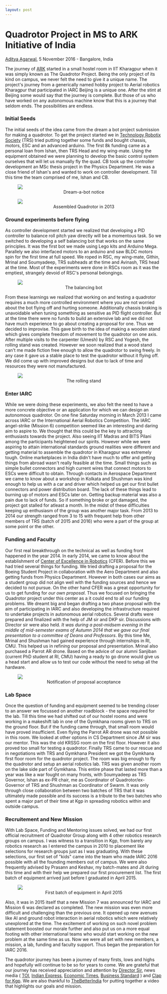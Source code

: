 ```yaml
---
layout: post
---
```


Quadrotor Project in MS to ARK Initiative of India
========================

<p class="date"><a href="https://in.linkedin.com/in/adityaagarwaliitkgp">Aditya Agarwal</a>, 5 November 2016 - Bangalore, India</p>


The journey of [ARK](https://wiki.metakgp.org/w/Aerial_Robotics_Kharagpur) started in a small hostel room in IIT Kharagpur when it was simply known as The Quadrotor Project. Being the only project of its kind on campus, we never felt the need to give it a unique name. The project&#39;s journey from a generically named hobby project to Aerial robotics Kharagpur that participated in IARC Beijing is a unique one. After the stint at Beijing some would say that the journey is complete. But those of us who have worked on any autonomous machine know that this is a journey that seldom ends. The possibilities are endless.

<!-- more start -->

### Initial Seeds ###
The initial seeds of the idea came from the dream a bot project submission for making a quadrotor. To get the project started we in [Technology Robotix Society](http://robotix.in/) (TRS) tried putting together some funds and bought chassis, motors, ESC and an advanced arduino. The first 8k funding came as a personal loan from Ishan, then TRS Head and my wing-mate. Using the equipment obtained we were planning to develop the basic control system ourselves that will let us manually fly the quad. CB took up the controller development an MSc thesis project in the Physics Department. He was a close friend of Ishan&#39;s and wanted to work on controller development. Till this time the team comprised of me, Ishan and CB.

<figure>
	<img src="/ark-blog/img/image00.jpg" />
	<figcaption style="text-align:center">Dream-a-bot notice</figcaption>
</figure>

<figure>
	<img src="/ark-blog/img/image02.jpg" />
	<figcaption style="text-align:center">Assembled Quadrotor in 2013</figcaption>
</figure>

### Ground experiments before flying ###
As controller development started we realized that developing a PID controller to balance roll pitch yaw directly will be a momentous task. So we switched to developing a self balancing bot that works on the same principles. It was the first bot we made using Lego kits and Arduino Mega. Parallely we also interfaced motors to an arduino and saw BLDC motors spin for the first time at full speed. We roped in RSC, my wing-mate, Githin, Mrinal and Soumyadeep, TRS subheads at the time and Avinash, TRS head at the time. Most of the experiments were done in RSCs room as it was the emptiest, strangely devoid of RSC&#39;s personal belongings.


<figure>
	<img src="/ark-blog/img/image04.jpg" />
	<figcaption style="text-align:center">The balancing bot</figcaption>
</figure>

From these learnings we realized that working on and testing a quadrotor requires a much more controlled environment where you are not worried about the bot flying off and hurting someone. Additionally chassis braking is unavoidable when tuning something as sensitive as PID flight controller. But at the time there were no funds to build an extensive lab and we did not have much experience to go about creating a proposal for one. Thus we decided to improvise. This gave birth to the idea of making a wooden stand which gives complete freedom of movement to the quadrotor on one axis. After multiple visits to the carpenter (Umesh) by RSC and Yogesh, the rolling stand was created. However we soon realized that a wood stand can&#39;t me made fiction free enough to allow the quadrotor to swing freely. In any case it gave us a stable place to test the quadrotor without it flying off. We did come up with improved designs but due to lack of time and resources they were not manufactured.

<figure>
	<img src="/ark-blog/img/image01.jpg" />
	<figcaption style="text-align:center">The rolling stand</figcaption>
</figure>

### Enter IARC ###
While we were doing these experiments, we also felt the need to have a more concrete objective or an application for which we can design an autonomous quadrotor. On one fine Saturday morning in March 2013 I came across IARC or the International Aerial Robotics Competition. The IARC angel-strike (Mission 6) competition seemed like an interesting and daring aim to aspire to. We thought that this could be the key to attracting enthusiasts towards the project. Also seeing IIT Madras and BITS Pilani among the participants heightened our spirits. However while we were aspiring to attain international standards ground realities were different and getting material to assemble the quadrotor in Kharagpur was extremely tough. Online marketplaces in India didn&#39;t have much to offer and getting things from abroad wasn&#39;t really feasible at the time. Small things such as simple bullet connectors and high current wires that connect motors to ESCs were difficult to obtain. Through contacts in Aerospace Department we came to know about a workshop in Kolkata and Shushman was kind enough to help us with a car and driver which helped us get our first bullet connectors and power distribution board. The lack of these things lead to burning up of motors and ESCs later on. Getting backup material was also a pain due to lack of funds. So if something broke or got damaged, the project got stalled for atleast a month. In the midst of these difficulties keeping up enthusiasm of the group was another major task. From 2013 to 2014 our strength ranged from 3 to 15 with frequent help from other members of TRS (batch of 2015 and 2016) who were a part of the group at some point or the other.

### Funding and Faculty ###
Our first real breakthrough on the technical as well as funding front happened in the year 2014. In early 2014, we came to know about the establishment of [Center of Excellence in Robotics](https://wiki.metakgp.org/w/Centre_for_Excellence_in_Robotics) (CFER). Before this we had tried several things for funding. We tried drafting a proposal for the Boeing Student Project in collaboration with the Aero Department and also getting funds from Physics Department. However in both cases our aims as a student group did not align well with the funding sources and hence we decided to not pursue. On the other hand CFER was a great opportunity for us to get funding for _our own proposal_. Thus we focused on bringing the Quadrotor project under this center as a it could end to all our funding problems. We dreamt big and began drafting a two phase proposal with the aim of participating in IARC and also developing the infrastructure required to undertake projects in autonomous aerial robotics. Several drafts were prepared and finalized with the help of JM sir and DKP sir. Discussions with Director sir were also held. _It was during a post-midsem evening in the middle of mid-semester exams of Autumn 2014 that we gave our final presentation to a committee of Deans and Professors_. By this time Me, Mrinal and Shushman had gained experience through internships in RI, CMU. This helped us in refining our proposal and presentation. Mrinal also purchased a Parrot AR drone. Based on the advice of our alumni Sanjiban (current PhD student at RI, CMU) having a ready to go drone would give us a head start and allow us to test our code without the need to setup all the hardware.

<figure>
	<img src="/ark-blog/img/image05.jpg" />
	<figcaption style="text-align:center">Notification of proposal acceptance</figcaption>
</figure>

### Lab Space ###
Once the question of funding and equipment seemed to be trending closer to an answer we focussed on another roadblock - the space required for the lab. Till this time we had shifted out of our hostel rooms and were working in a makeshift lab in one of the Gymkhana rooms given to TRS on the ground floor. But if the funding came through, that small room would have proved insufficient. Even flying the Parrot AR drone was not possible in this room. We looked at other options in CS Department since JM sir was our mentor. This was the old KRSSG room on the first floor. However it also proved too small for testing a quadrotor. Finally TRS came to our rescue and in negotiations with TRS and Gymkhana President we got the Gymkhana first floor room for the quadrotor project. The room was big enough to fly the quadrotor and setup an aerial robotics lab. TRS was given another room on the lake side part of Gymkhana. This entire phase that lasted more than a year was like a war fought on many fronts, with Soumyadeep as TRS Governor, Ishan as ex-PR chair, me as Coordinator of Quadrotor/ex-Governor of TRS and Shushman as Coordinator of Swarm. It was only through close collaboration between two batches of TRS that it was ultimately made possible and its success is a tribute to the two batches who spent a major part of their time at Kgp in spreading robotics within and outside campus.

### Recruitement and New Mission ###
With Lab Space, Funding and Mentoring issues solved, we had our first official recruitment of Quadrotor Group along with 4 other robotics research groups on campus. I was witness to a transition in Kgp, from barely any robotics research as I entered the campus in 2010 to placement like selections for research groups just as I was graduating. With these selections, our first set of &quot;kids&quot; came into the team who made IARC 2016 possible with all the founding members out of campus. We were also frequently advised by Prasann and Keshav, my batch-mates and Jit during this time and with their help we prepared our first procurement list. The first batch of equipment arrived just before I graduated in April 2015.

<figure>
    <img src="/ark-blog/img/image03.jpg" />
    <figcaption style="text-align:center">First batch of equipment in April 2015</figcaption>
</figure>

Also, it was in 2015 itself that a new Mission 7 was announced for IARC and Mission 6 was declared as completed. The new mission was even more difficult and challenging than the previous one. It opened up new avenues like AI and ground robot interaction in aerial robotics which were relatively unexplored at the time. The excitement of working on such novel problem statement boosted our morale further and also put us on a more equal footing with other international teams who would start working on the new problem at the same time as us. Now we were all set with new members, a mission, a lab, funding and faculty support. Thus began the preparation for IARC 2016.

The quadrotor journey has been a journey of many firsts, lows and highs and hopefully will continue to be so for years to come. We are grateful that our journey has received appreciation and attention by [Director Sir](https://www.facebook.com/director.iitkgp/photos/a.1460899854201108.1073741828.1455755204715573/1648625742095184/?type=3&theater), news media ( [TOI](http://timesofindia.indiatimes.com/city/kolkata/IIT-Kharagpur-students-developing-fully-indigenous-drones/articleshow/54897093.cms), [Indian Express](http://indianexpress.com/article/technology/gadgets/iit-kharagpur-students-developing-fully-indigenous-drones-3087564/), [Economic Times](http://economictimes.indiatimes.com/news/science/iit-kharagpur-students-developing-fully-indigenous-drones/articleshow/54896790.cms), [Business Standard](http://www.business-standard.com/article/current-affairs/make-in-india-iit-kharagpur-students-developing-fully-indigenous-drones-116101700466_1.html) ) and [Clap for Kgp](https://iitkgp.org/content/iit-kharagpur-promoting-aerial-robotics-technology?utm_medium=email&utm_source=CLAP%20FOR%20KGP&utm_campaign=Clap%20for%20KGP). We are also thankful to [TheBetterIndia](https://www.facebook.com/thebetterindia/videos/10154676688314594/?hc_ref=PAGES_TIMELINE) for putting together a video that highlights our goals and mission.




<!-- more end -->
